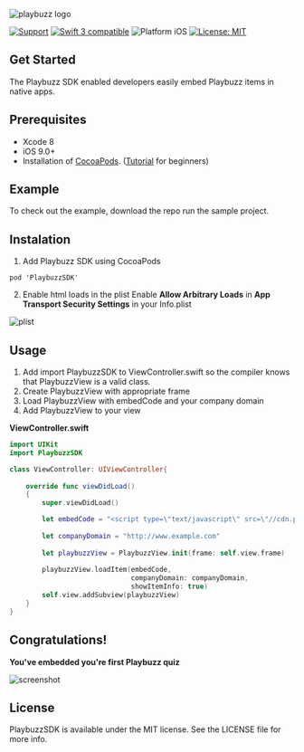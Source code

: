 ![playbuzz logo](http://i68.tinypic.com/55o84j.png)

[![Support](https://img.shields.io/badge/contact-LudaFux-brightgreen.svg)](mailto:luda@playbuzz.com)
[![Swift 3 compatible](https://img.shields.io/badge/language-Swift-yellowgreen.svg)](https://developer.apple.com/swift)
![Platform iOS](https://img.shields.io/badge/platform-iOS-yellow.svg)
[![License: MIT](https://img.shields.io/badge/license-MIT-orange.svg)](https://github.com/orazz/CreditCardForm-iOS/blob/master/LICENSE)


## Get Started

The Playbuzz SDK enabled developers easily embed Playbuzz items in native apps.

## Prerequisites

- Xcode 8
- iOS 9.0+
- Installation of [CocoaPods](http://cocoapods.org). ([Tutorial](https://www.raywenderlich.com/97014/use-cocoapods-with-swift) for beginners)

## Example

To check out the example, download the repo run the sample project.

## Instalation 

1) Add Playbuzz SDK using CocoaPods 

```
pod 'PlaybuzzSDK'
```

2) Enable html loads in the plist
 Enable **Allow Arbitrary Loads** in **App Transport Security Settings** in your Info.plist

![plist](http://i67.tinypic.com/10hlwn8.png)

## Usage

1. Add import PlaybuzzSDK to ViewController.swift so the compiler knows that PlaybuzzView is a valid class.
2. Create PlaybuzzView with appropriate frame
3. Load PlaybuzzView with embedCode and your company domain
4. Add PlaybuzzView to your view

**ViewController.swift**

```Swift
import UIKit
import PlaybuzzSDK

class ViewController: UIViewController{
    
    override func viewDidLoad()
    {
        super.viewDidLoad() 

        let embedCode = "<script type=\"text/javascript\" src=\"//cdn.playbuzz.com/widget/feed.js\"></script><div class=\"pb_feed\" data-embed-by=\"bcf88815-8496-421d-89ad-76793fdcd387\" data-item=\"7885f470-9bf5-468b-8eff-1c1ac7f7738a\" ></div>"
        
        let companyDomain = "http://www.example.com"
        
        let playbuzzView = PlaybuzzView.init(frame: self.view.frame)
        
        playbuzzView.loadItem(embedCode,
                              companyDomain: companyDomain,
                              showItemInfo: true)
        self.view.addSubview(playbuzzView)
    }
}


```

## Congratulations! 

**You've embedded you're first Playbuzz quiz**

![screenshot](http://i65.tinypic.com/r10wev.png)

## License

PlaybuzzSDK is available under the MIT license. See the LICENSE file for more info.
